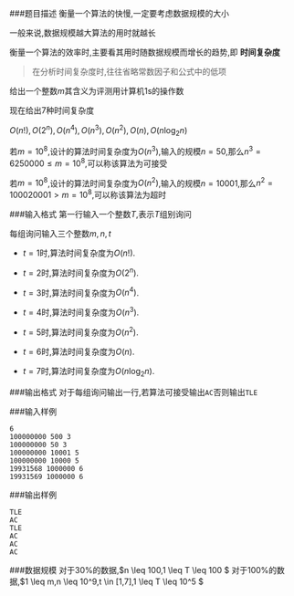 ###题目描述
衡量一个算法的快慢,一定要考虑数据规模的大小

一般来说,数据规模越大算法的用时就越长

衡量一个算法的效率时,主要看其用时随数据规模而增长的趋势,即 **时间复杂度**

> 在分析时间复杂度时,往往省略常数因子和公式中的低项

给出一个整数$m$其含义为评测用计算机$\text{1s}$的操作数

现在给出$7$种时间复杂度

$O(n!),O(2^n),O(n^4),O(n^3),O(n^2),O(n),O(n \log_2 n)$

若$m=10^8$,设计的算法时间复杂度为$O(n^3)$,输入的规模$n=50$,那么$n^3 = 6250000\leq m=10^8$,可以称该算法为可接受

若$m=10^8$,设计的算法时间复杂度为$O(n^2)$,输入的规模$n=10001$,那么$n^2 = 100020001 \gt m=10^8$,可以称该算法为超时

###输入格式
第一行输入一个整数$T$,表示$T$组别询问

每组询问输入三个整数$m,n,t$

+ $t=1$时,算法时间复杂度为$O(n!)$.

+ $t=2$时,算法时间复杂度为$O(2^n)$.

+ $t=3$时,算法时间复杂度为$O(n^4)$.

+ $t=4$时,算法时间复杂度为$O(n^3)$.

+ $t=5$时,算法时间复杂度为$O(n^2)$.

+ $t=6$时,算法时间复杂度为$O(n)$.

+ $t=7$时,算法时间复杂度为$O(n \log_2 n)$.

###输出格式
对于每组询问输出一行,若算法可接受输出`AC`否则输出`TLE`

###输入样例
```
6
100000000 500 3
100000000 50 3
100000000 10001 5
100000000 10000 5
19931568 1000000 6
19931569 1000000 6
```
###输出样例
```
TLE
AC
TLE
AC
AC
AC
```
###数据规模
对于$30\%$的数据,$n \leq 100,1 \leq T \leq 100 $
对于$100\%$的数据,$1 \leq m,n \leq 10^9,t \in [1,7],1 \leq T \leq 10^5 $